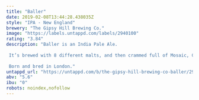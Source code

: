 ```yaml
---
title: "Baller"
date: 2019-02-08T13:44:28.438035Z
style: "IPA - New England"
brewery: "The Gipsy Hill Brewing Co."
image: "https://labels.untappd.com/labels/2940100"
rating: "3.84"
description: "Baller is an India Pale Ale.  It’s brewed with 8 different malts, and then crammed full of Mosaic, Citra and Ekuanot hops. It’s a big punchy, juicy hop bomb.  Born and bred in London."
untappd_url: "https://untappd.com/b/the-gipsy-hill-brewing-co-baller/2940100"
abv: "5.6"
ibu: "0"
robots: noindex,nofollow
---
```

